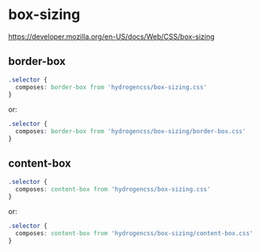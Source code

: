 # box-sizing

https://developer.mozilla.org/en-US/docs/Web/CSS/box-sizing

## border-box
```css
.selector {
  composes: border-box from 'hydrogencss/box-sizing.css'
}
```

or:
```css
.selector {
  composes: border-box from 'hydrogencss/box-sizing/border-box.css'
}
```

## content-box
```css
.selector {
  composes: content-box from 'hydrogencss/box-sizing.css'
}
```

or:
```css
.selector {
  composes: content-box from 'hydrogencss/box-sizing/content-box.css'
}
```

